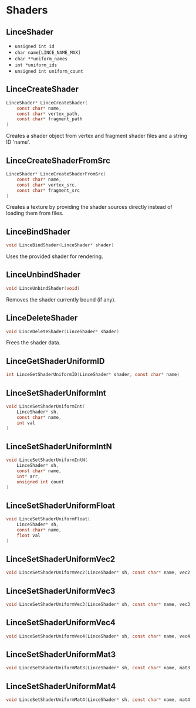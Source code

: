 # Shaders


## LinceShader
- `unsigned int id`
- `char name[LINCE_NAME_MAX]`
- `char **uniform_names`
- `int *uniform_ids`
- `unsigned int uniform_count`

## LinceCreateShader
```c
LinceShader* LinceCreateShader(
	const char* name,
	const char* vertex_path,
	const char* fragment_path
)
```
Creates a shader object from vertex and fragment shader files and a string ID 'name'.

## LinceCreateShaderFromSrc
```c
LinceShader* LinceCreateShaderFromSrc(
	const char* name,
	const char* vertex_src,
	const char* fragment_src
)
```
Creates a texture by providing the shader sources directly instead of loading them from files.

## LinceBindShader
```c
void LinceBindShader(LinceShader* shader)
```
Uses the provided shader for rendering.

## LinceUnbindShader
```c
void LinceUnbindShader(void)
```
Removes the shader currently bound (if any).

## LinceDeleteShader
```c
void LinceDeleteShader(LinceShader* shader)
```
Frees the shader data.

## LinceGetShaderUniformID
```c
int LinceGetShaderUniformID(LinceShader* shader, const char* name)
```
## LinceSetShaderUniformInt
```c
void LinceSetShaderUniformInt(
	LinceShader* sh,
	const char* name,
	int val
)
```
## LinceSetShaderUniformIntN
```c
void LinceSetShaderUniformIntN(
	LinceShader* sh,
	const char* name,
	int* arr,
	unsigned int count
)
```
## LinceSetShaderUniformFloat
```c
void LinceSetShaderUniformFloat(
	LinceShader* sh,
	const char* name,
	float val
)
```
## LinceSetShaderUniformVec2
```c
void LinceSetShaderUniformVec2(LinceShader* sh, const char* name, vec2 v)
```
## LinceSetShaderUniformVec3
```c
void LinceSetShaderUniformVec3(LinceShader* sh, const char* name, vec3 v);
```
## LinceSetShaderUniformVec4
```c
void LinceSetShaderUniformVec4(LinceShader* sh, const char* name, vec4 v);
```
## LinceSetShaderUniformMat3
```c
void LinceSetShaderUniformMat3(LinceShader* sh, const char* name, mat3 m)
```
## LinceSetShaderUniformMat4
```c
void LinceSetShaderUniformMat4(LinceShader* sh, const char* name, mat4 m);
```
